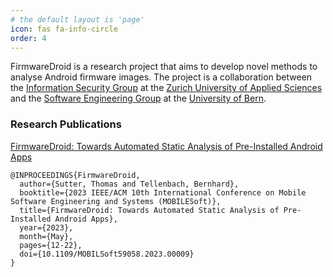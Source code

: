 ```yaml
---
# the default layout is 'page'
icon: fas fa-info-circle
order: 4
---
```


FirmwareDroid is a research project that aims to develop novel methods to analyse Android firmware images. 
The project is a collaboration between the
[Information Security Group](https://www.zhaw.ch//en/engineering/institutes-centres/init/information-security/) at 
the [Zurich University of Applied Sciences](https://www.zhaw.ch/) and the 
[Software Engineering Group](https://seg.inf.unibe.ch/) at the [University of Bern](https://www.unibe.ch). 


### Research Publications

[FirmwareDroid: Towards Automated Static Analysis of Pre-Installed Android Apps](https://ieeexplore.ieee.org/document/10172951)
``` 
@INPROCEEDINGS{FirmwareDroid,
  author={Sutter, Thomas and Tellenbach, Bernhard},
  booktitle={2023 IEEE/ACM 10th International Conference on Mobile Software Engineering and Systems (MOBILESoft)}, 
  title={FirmwareDroid: Towards Automated Static Analysis of Pre-Installed Android Apps}, 
  year={2023},
  month={May},
  pages={12-22},
  doi={10.1109/MOBILSoft59058.2023.00009}
}
```